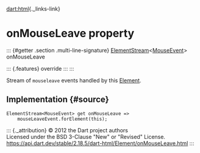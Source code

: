 [dart:html](../../dart-html/dart-html-library){._links-link}

onMouseLeave property
=====================

::: {#getter .section .multi-line-signature}
[ElementStream](../elementstream-class)\<[MouseEvent](../mouseevent-class)\>
onMouseLeave

::: {.features}
override
:::
:::

Stream of `mouseleave` events handled by this
[Element](../element-class).

Implementation {#source}
--------------

``` {.language-dart data-language="dart"}
ElementStream<MouseEvent> get onMouseLeave =>
    mouseLeaveEvent.forElement(this);
```

::: {._attribution}
© 2012 the Dart project authors\
Licensed under the BSD 3-Clause \"New\" or \"Revised\" License.\
<https://api.dart.dev/stable/2.18.5/dart-html/Element/onMouseLeave.html>
:::
